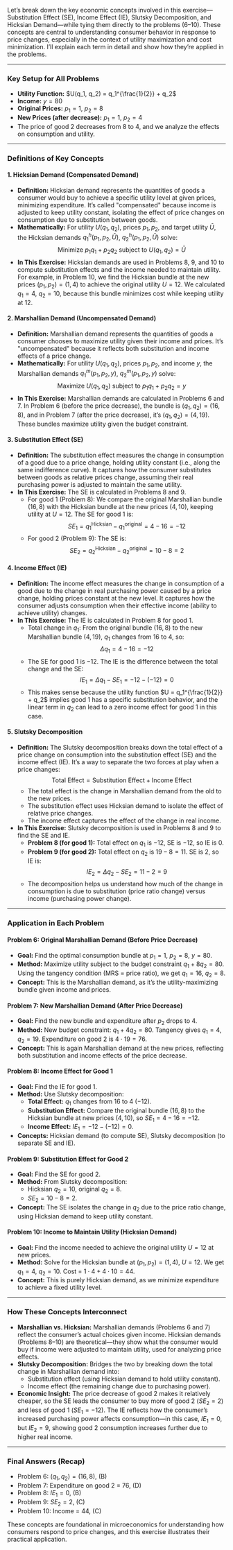 
Let’s break down the key economic concepts involved in this exercise—Substitution Effect (SE), Income Effect (IE), Slutsky Decomposition, and Hicksian Demand—while tying them directly to the problems (6–10). These concepts are central to understanding consumer behavior in response to price changes, especially in the context of utility maximization and cost minimization. I’ll explain each term in detail and show how they’re applied in the problems.

---

### Key Setup for All Problems
- **Utility Function:** $U(q_1, q_2) = q_1^{\frac{1}{2}} + q_2$
- **Income:** $y = 80$
- **Original Prices:** $p_1 = 1$, $p_2 = 8$
- **New Prices (after decrease):** $p_1 = 1$, $p_2 = 4$
- The price of good 2 decreases from 8 to 4, and we analyze the effects on consumption and utility.

---

### Definitions of Key Concepts

#### 1. Hicksian Demand (Compensated Demand)
- **Definition:** Hicksian demand represents the quantities of goods a consumer would buy to achieve a specific utility level at given prices, minimizing expenditure. It’s called "compensated" because income is adjusted to keep utility constant, isolating the effect of price changes on consumption due to substitution between goods.
- **Mathematically:** For utility $U(q_1, q_2)$, prices $p_1, p_2$, and target utility $\bar{U}$, the Hicksian demands $q_1^h(p_1, p_2, \bar{U})$, $q_2^h(p_1, p_2, \bar{U})$ solve:
  $$
  \text{Minimize } p_1 q_1 + p_2 q_2 \text{ subject to } U(q_1, q_2) = \bar{U}
$$
- **In This Exercise:** Hicksian demands are used in Problems 8, 9, and 10 to compute substitution effects and the income needed to maintain utility. For example, in Problem 10, we find the Hicksian bundle at the new prices $(p_1, p_2) = (1, 4)$ to achieve the original utility $U = 12$. We calculated $q_1 = 4$, $q_2 = 10$, because this bundle minimizes cost while keeping utility at 12.

#### 2. Marshallian Demand (Uncompensated Demand)
- **Definition:** Marshallian demand represents the quantities of goods a consumer chooses to maximize utility given their income and prices. It’s "uncompensated" because it reflects both substitution and income effects of a price change.
- **Mathematically:** For utility $U(q_1, q_2)$, prices $p_1, p_2$, and income $y$, the Marshallian demands $q_1^m(p_1, p_2, y)$, $q_2^m(p_1, p_2, y)$ solve:
  $$
  \text{Maximize } U(q_1, q_2) \text{ subject to } p_1 q_1 + p_2 q_2 = y
$$
- **In This Exercise:** Marshallian demands are calculated in Problems 6 and 7. In Problem 6 (before the price decrease), the bundle is $(q_1, q_2) = (16, 8)$, and in Problem 7 (after the price decrease), it’s $(q_1, q_2) = (4, 19)$. These bundles maximize utility given the budget constraint.

#### 3. Substitution Effect (SE)
- **Definition:** The substitution effect measures the change in consumption of a good due to a price change, holding utility constant (i.e., along the same indifference curve). It captures how the consumer substitutes between goods as relative prices change, assuming their real purchasing power is adjusted to maintain the same utility.
- **In This Exercise:** The SE is calculated in Problems 8 and 9.
  - For good 1 (Problem 8): We compare the original Marshallian bundle $(16, 8)$ with the Hicksian bundle at the new prices $(4, 10)$, keeping utility at $U = 12$. The SE for good 1 is:
    $$
    SE_1 = q_1^{\text{Hicksian}} - q_1^{\text{original}} = 4 - 16 = -12
$$
  - For good 2 (Problem 9): The SE is:
    $$
    SE_2 = q_2^{\text{Hicksian}} - q_2^{\text{original}} = 10 - 8 = 2
$$

#### 4. Income Effect (IE)
- **Definition:** The income effect measures the change in consumption of a good due to the change in real purchasing power caused by a price change, holding prices constant at the new level. It captures how the consumer adjusts consumption when their effective income (ability to achieve utility) changes.
- **In This Exercise:** The IE is calculated in Problem 8 for good 1.
  - Total change in $q_1$: From the original bundle $(16, 8)$ to the new Marshallian bundle $(4, 19)$, $q_1$ changes from 16 to 4, so:
    $$
    \Delta q_1 = 4 - 16 = -12
$$
  - The SE for good 1 is $-12$. The IE is the difference between the total change and the SE:
    $$
    IE_1 = \Delta q_1 - SE_1 = -12 - (-12) = 0
$$
  - This makes sense because the utility function $U = q_1^{\frac{1}{2}} + q_2$ implies good 1 has a specific substitution behavior, and the linear term in $q_2$ can lead to a zero income effect for good 1 in this case.

#### 5. Slutsky Decomposition
- **Definition:** The Slutsky decomposition breaks down the total effect of a price change on consumption into the substitution effect (SE) and the income effect (IE). It’s a way to separate the two forces at play when a price changes:
  $$
  \text{Total Effect} = \text{Substitution Effect} + \text{Income Effect}
$$
  - The total effect is the change in Marshallian demand from the old to the new prices.
  - The substitution effect uses Hicksian demand to isolate the effect of relative price changes.
  - The income effect captures the effect of the change in real income.
- **In This Exercise:** Slutsky decomposition is used in Problems 8 and 9 to find the SE and IE.
  - **Problem 8 (for good 1):** Total effect on $q_1$ is $-12$, SE is $-12$, so IE is 0.
  - **Problem 9 (for good 2):** Total effect on $q_2$ is $19 - 8 = 11$. SE is 2, so IE is:
    $$
    IE_2 = \Delta q_2 - SE_2 = 11 - 2 = 9
$$
  - The decomposition helps us understand how much of the change in consumption is due to substitution (price ratio change) versus income (purchasing power change).

---

### Application in Each Problem

#### Problem 6: Original Marshallian Demand (Before Price Decrease)
- **Goal:** Find the optimal consumption bundle at $p_1 = 1$, $p_2 = 8$, $y = 80$.
- **Method:** Maximize utility subject to the budget constraint $q_1 + 8 q_2 = 80$. Using the tangency condition (MRS = price ratio), we get $q_1 = 16$, $q_2 = 8$.
- **Concept:** This is the Marshallian demand, as it’s the utility-maximizing bundle given income and prices.

#### Problem 7: New Marshallian Demand (After Price Decrease)
- **Goal:** Find the new bundle and expenditure after $p_2$ drops to 4.
- **Method:** New budget constraint: $q_1 + 4 q_2 = 80$. Tangency gives $q_1 = 4$, $q_2 = 19$. Expenditure on good 2 is $4 \cdot 19 = 76$.
- **Concept:** This is again Marshallian demand at the new prices, reflecting both substitution and income effects of the price decrease.

#### Problem 8: Income Effect for Good 1
- **Goal:** Find the IE for good 1.
- **Method:** Use Slutsky decomposition:
  - **Total Effect:** $q_1$ changes from 16 to 4 ($-12$).
  - **Substitution Effect:** Compare the original bundle $(16, 8)$ to the Hicksian bundle at new prices $(4, 10)$, so $SE_1 = 4 - 16 = -12$.
  - **Income Effect:** $IE_1 = -12 - (-12) = 0$.
- **Concepts:** Hicksian demand (to compute SE), Slutsky decomposition (to separate SE and IE).

#### Problem 9: Substitution Effect for Good 2
- **Goal:** Find the SE for good 2.
- **Method:** From Slutsky decomposition:
  - Hicksian $q_2 = 10$, original $q_2 = 8$.
  - $SE_2 = 10 - 8 = 2$.
- **Concept:** The SE isolates the change in $q_2$ due to the price ratio change, using Hicksian demand to keep utility constant.

#### Problem 10: Income to Maintain Utility (Hicksian Demand)
- **Goal:** Find the income needed to achieve the original utility $U = 12$ at new prices.
- **Method:** Solve for the Hicksian bundle at $(p_1, p_2) = (1, 4)$, $U = 12$. We get $q_1 = 4$, $q_2 = 10$. Cost = $1 \cdot 4 + 4 \cdot 10 = 44$.
- **Concept:** This is purely Hicksian demand, as we minimize expenditure to achieve a fixed utility level.

---

### How These Concepts Interconnect
- **Marshallian vs. Hicksian:** Marshallian demands (Problems 6 and 7) reflect the consumer’s actual choices given income. Hicksian demands (Problems 8–10) are theoretical—they show what the consumer would buy if income were adjusted to maintain utility, used for analyzing price effects.
- **Slutsky Decomposition:** Bridges the two by breaking down the total change in Marshallian demand into:
  - Substitution effect (using Hicksian demand to hold utility constant).
  - Income effect (the remaining change due to purchasing power).
- **Economic Insight:** The price decrease of good 2 makes it relatively cheaper, so the SE leads the consumer to buy more of good 2 ($SE_2 = 2$) and less of good 1 ($SE_1 = -12$). The IE reflects how the consumer’s increased purchasing power affects consumption—in this case, $IE_1 = 0$, but $IE_2 = 9$, showing good 2 consumption increases further due to higher real income.

---

### Final Answers (Recap)
- Problem 6: $(q_1, q_2) = (16, 8)$, (B)
- Problem 7: Expenditure on good 2 = 76, (D)
- Problem 8: $IE_1 = 0$, (B)
- Problem 9: $SE_2 = 2$, (C)
- Problem 10: Income = 44, (C)

These concepts are foundational in microeconomics for understanding how consumers respond to price changes, and this exercise illustrates their practical application.

